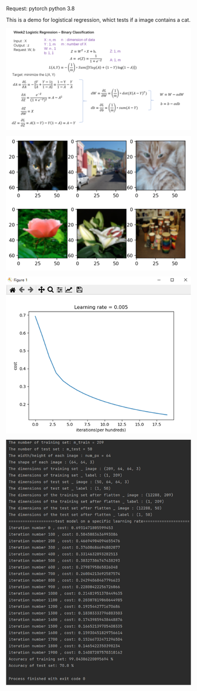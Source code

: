 Request:
  pytorch
  python 3.8
  
This is a demo for logistical regression, whict tests if a image contains a cat.

![Alt text](https://raw.githubusercontent.com/IHNF262/DeepLearningPractice/main/images/1_2_1.png)

![Alt text](https://raw.githubusercontent.com/IHNF262/DeepLearningPractice/main/images/1_2_2.png)

![Alt text](https://raw.githubusercontent.com/IHNF262/DeepLearningPractice/main/images/1_2_3.png)

![Alt text](https://raw.githubusercontent.com/IHNF262/DeepLearningPractice/main/images/1_2_4.png)


